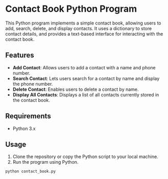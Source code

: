 # Contact Book Python Program

This Python program implements a simple contact book, allowing users to add, search, delete, and display contacts. It uses a dictionary to store contact details, and provides a text-based interface for interacting with the contact book.

## Features

- **Add Contact**: Allows users to add a contact with a name and phone number.
- **Search Contact**: Lets users search for a contact by name and display the phone number.
- **Delete Contact**: Enables users to delete a contact by name.
- **Display All Contacts**: Displays a list of all contacts currently stored in the contact book.

## Requirements

- Python 3.x

## Usage

1. Clone the repository or copy the Python script to your local machine.
2. Run the program using Python.

```bash
python contact_book.py
